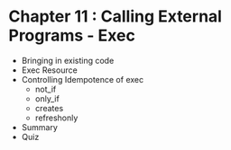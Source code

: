 #  Chapter 11  :  Calling External Programs - Exec
   - Bringing in existing code
   - Exec Resource
   - Controlling Idempotence of exec
      - not_if
      - only_if
      - creates
      - refreshonly
   - Summary
   - Quiz
